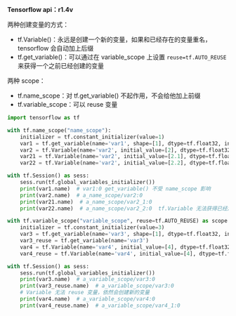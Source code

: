 **Tensorflow api：r1.4v**

两种创建变量的方式：
- tf.Variable()：永远是创建一个新的变量，如果和已经存在的变量重名，tensorflow 会自动加上后缀
- tf.get_variable()：可以通过在 variable_scope 上设置 `reuse=tf.AUTO_REUSE` 来获得一个之前已经创建的变量

两种 scope：
- tf.name_scope：对 tf.get_variable() 不起作用，不会给他加上前缀
- tf.variable_scope：可以 reuse 变量

```python
import tensorflow as tf

with tf.name_scope("name_scope"):
    initializer = tf.constant_initializer(value=1)
    var1 = tf.get_variable(name='var1', shape=[1], dtype=tf.float32, initializer=initializer)
    var2 = tf.Variable(name='var2', initial_value=[2], dtype=tf.float32)
    var21 = tf.Variable(name='var2', initial_value=[2.1], dtype=tf.float32)
    var22 = tf.Variable(name='var2', initial_value=[2.2], dtype=tf.float32)

with tf.Session() as sess:
    sess.run(tf.global_variables_initializer())
    print(var1.name)  # var1:0 get_variable() 不受 name_scope 影响
    print(var2.name)  # a_name_scope/var2:0
    print(var21.name)  # a_name_scope/var2_1:0
    print(var22.name)  # a_name_scope/var2_2:0  tf.Variable 无法获得已经定义的变量，tf 会自动加上后缀

with tf.variable_scope("variable_scope", reuse=tf.AUTO_REUSE) as scope:
    initializer = tf.constant_initializer(value=3)
    var3 = tf.get_variable(name='var3', shape=[1], dtype=tf.float32, initializer=initializer)
    var3_reuse = tf.get_variable(name='var3')
    var4 = tf.Variable(name='var4', initial_value=[4], dtype=tf.float32)
    var4_reuse = tf.Variable(name='var4', initial_value=[4], dtype=tf.float32)

with tf.Session() as sess:
    sess.run(tf.global_variables_initializer())
    print(var3.name)  # a_variable_scope/var3:0
    print(var3_reuse.name)  # a_variable_scope/var3:0
    # Variable 无法 reuse 变量，依然会创建新的变量
    print(var4.name)  # a_variable_scope/var4:0
    print(var4_reuse.name)  # a_variable_scope/var4_1:0
```
